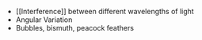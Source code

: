 * [[Interference]] between different wavelengths of light
* Angular Variation
* Bubbles, bismuth, peacock feathers